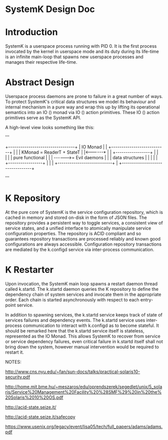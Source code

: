 
SystemK Design Doc
==================

# Introduction

SystemK is a userspace process running with PID 0. It is the first process
invocated by the kernel in userspace mode and its duty during its life-time
is an infinite main-loop that spawns new userspace processes and manages their
respective life-time.

# Abstract Design

Userspace process daemons are prone to failure in a great number of ways. To
protect SystemK's critical data structures we model its behaviour and internal
mechanism in a pure way and wrap this up by lifting its operational semantics
into an IO () monad via IO () action primitives. These IO () action primitives
serve as the SystemK API.

A high-level view looks something like this:

'''

+---------------------------------+
|  IO Monad                       |
|  +---------------------------+  |
|  | KMonad = ReaderT + StateT |  |<------*
|  |   +-----------------+     |  |        \
|  |   | pure functional |     |  | ------>= Evil daemons
|  |   | data structures |     |  |
|  |   +-----------------+     |  |
|  +---------------------------+  |
+---------------------------------+

'''

# K Repository

At the pure core of SystemK is the service configuration repository,
which is cached in memory and stored on-disk in the form of JSON files.
The repository provides a persistent way to toggle services, a consistent
view of service states, and a unified interface to atomically manipulate
service configuration properties. The repository is ACID compliant and so
guarantees repository transactions are processed reliably and known good
configurations are always accessible. Configuration repository transactions
are mediated by the k.configd service via inter-process communication.

# K Restarter

Upon invocation, the SystemK main loop spawns a restart daemon thread
called k.startd. The k.startd daemon queries the K repository to define
the dependency chain of system services and invocate them in the
appropriate order. Each chain is started asynchronously with respect to
each entry-point service.

In addition to spawning services, the k.startd service keeps track of
state of services failures and dependency events. The k.startd service
uses inter-process communication to interact with k.configd as to become stateful.
It should be remarked here that the k.startd service itself is stateless,
represented as the IO Monad. This allows SystemK to recover from service or
service dependency failures, even critical failure in k.startd itself shall
not bring down the system, however manual intervention would be required to restart
it.


NOTES:

http://www.cns.nyu.edu/~fan/sun-docs/talks/practical-solaris10-security.pdf

http://home.mit.bme.hu/~meszaros/edu/oprendszerek/segedlet/unix/5_solaris/Service%20Management%20Facility%20%28SMF%29%20in%20the%20Solaris%2010%20OS.pdf

http://acid-state.seize.it/

http://acid-state.seize.it/safecopy

https://www.usenix.org/legacy/event/lisa05/tech/full_papers/adams/adams.pdf
